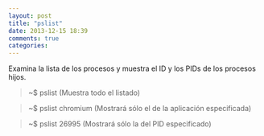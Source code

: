 ```yaml
---
layout: post
title: "pslist"
date: 2013-12-15 18:39
comments: true
categories: 
---
```

Examina la lista de los procesos y muestra el ID y los PIDs de los procesos hijos.

>~$ pslist (Muestra todo el listado)

>~$ pslist chromium (Mostrará sólo el de la aplicación especificada)

>~$ pslist 26995 (Mostrará sólo la del PID especificado)

